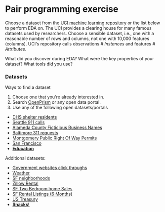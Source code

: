 # Pair programming exercise

Choose a dataset from the [UCI machine learning repository](https://archive.ics.uci.edu/ml/datasets.html) or the list below to perform EDA on.  The UCI provides a clearing house for many famous datasets used by researchers.  Choose a sensible dataset, i.e., one with a reasonable number of rows and columns, not one with 10,000 features (columns).  UCI's repository calls observations *# Instances* and features *# Attributes*.

What did you discover during EDA?  What were the key properties of your dataset?  What tools did you use?

### Datasets
Ways to find a dataset

1. Choose one that you're already interested in.
2. Search [OpenPrism](http://openprism.thomaslevine.com) or any open data portal.
3. Use any of the following open datasets/portals
  * [DHS shelter residents](https://data.cityofnewyork.us/Social-Services/DHS-Daily-Report/k46n-sa2m?)
  * [Seattle 911 calls](https://data.seattle.gov/Public-Safety/Seattle-Real-Time-Fire-911-Calls/kzjm-xkqj)
  * [Alameda County Ficticious Business Names](https://data.acgov.org/Government/Alameda-County-Fictitious-Business-Names/cav4-k67f?)
  * [Baltimore 311 requests](https://data.baltimorecity.gov/City-Services/311-Customer-Service-Requests/9agw-sxsr)
  * [Montgomery Public Right Of Way Permits](https://data.montgomerycountymd.gov/Community/Public-Right-Of-Way-Permits/2b9e-mbxk)
  * [San Francisco](https://data.sfgov.org/)
  * __[Education](https://www.edsurge.com/n/2014-01-21-education-datapalooza)__

Additional datasets:
* [Government websites click throughs](http://www.usa.gov/About/developer-resources/1usagov.shtml)
* [Weather](http://www.wunderground.com/history/airport/KSFO/2014/1/6/DailyHistory.html)
* [SF neighborhoods](https://data.sfgov.org/Service-Requests-311-/Neighborhoods/ejmn-jyk6)
* [Zillow Rental](http://www.zillow.com/research/data/)
* [SF Two Bedroom home Sales](https://data.sfgov.org/Public-Health/Two-Bedroom-Home-Sales-from-2012-in-San-Francisco-/bw6b-qwhv) 
* [SF Rental Listings (6 Months)](https://data.sfgov.org/Public-Health/San-Francisco-Rental-Listings-06-2012-12-2012/c2ie-3fuy)
* [US Treasury](http://treasury.io/)
* __[Snacks!](http://www.snackdata.com/)__
